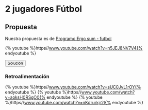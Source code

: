 
# 2 jugadores Fútbol

## Propuesta

Nuestra propuesta es de [Programo Ergo sum - futbol](http://www.programoergosum.com/cursos-online/scratch/141-juego-de-futbol-eurocopa-16-programado-con-scratch)

{% youtube %}https//www.youtube.com/watch?v=n5JEJ8NV7V4{% endyoutube %}
<script type="text/javascript">var feedback29_93text = "Solución";</script><input type="button" name="toggle-feedback-29_93" value="Solución" class="feedbackbutton" onclick="$exe.toggleFeedback(this,false);return false" />

### Retroalimentación

{% youtube %}https//www.youtube.com/watch?v=sUC0JvL1rOY{% endyoutube %}
{% youtube %}https//www.youtube.com/watch?v=aoksH0RSgO0{% endyoutube %}
{% youtube %}https//www.youtube.com/watch?v=nKdrurkjr2I{% endyoutube %}
